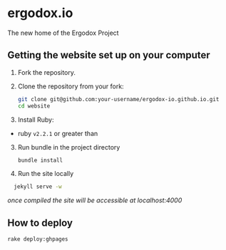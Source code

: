 # ergodox.io
The new home of the Ergodox Project

## Getting the website set up on your computer

1. Fork the repository.
2. Clone the repository from your fork:

	```bash
	git clone git@github.com:your-username/ergodox-io.github.io.git
	cd website
	```

3. Install Ruby:

  - ruby `v2.2.1` or greater than

3. Run bundle in the project directory

	```bash
	bundle install
	```

4. Run the site locally
  ```bash
    jekyll serve -w
  ```
  *once compiled the site will be accessible at localhost:4000*

## How to deploy
```bash
rake deploy:ghpages
```